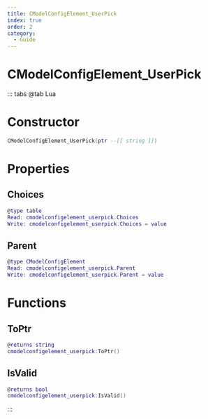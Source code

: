 ```yaml
---
title: CModelConfigElement_UserPick
index: true
order: 2
category:
  - Guide
---
```


# CModelConfigElement_UserPick

::: tabs
@tab Lua
# Constructor
```lua
CModelConfigElement_UserPick(ptr --[[ string ]])
```
# Properties
## Choices 
```lua
@type table
Read: cmodelconfigelement_userpick.Choices
Write: cmodelconfigelement_userpick.Choices = value
```
## Parent 
```lua
@type CModelConfigElement
Read: cmodelconfigelement_userpick.Parent
Write: cmodelconfigelement_userpick.Parent = value
```
# Functions
## ToPtr
```lua
@returns string
cmodelconfigelement_userpick:ToPtr()
```
## IsValid
```lua
@returns bool
cmodelconfigelement_userpick:IsValid()
```

:::